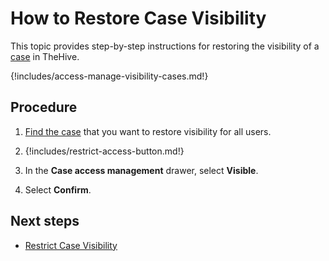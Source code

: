 # How to Restore Case Visibility

This topic provides step-by-step instructions for restoring the visibility of a [case](../cases/about-cases.md#visibility) in TheHive.

{!includes/access-manage-visibility-cases.md!}

## Procedure

1. [Find the case](../cases/search-for-cases/find-a-case.md) that you want to restore visibility for all users.

2. {!includes/restrict-access-button.md!}

3. In the **Case access management** drawer, select **Visible**.

4. Select **Confirm**.

## Next steps

* [Restrict Case Visibility](restrict-visibility-case.md)